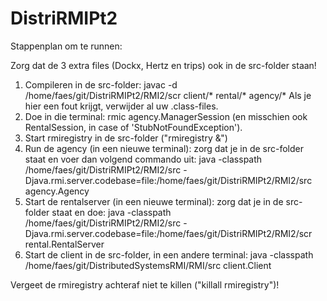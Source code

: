 # DistriRMIPt2

Stappenplan om te runnen:

Zorg dat de 3 extra files (Dockx, Hertz en trips) ook in de src-folder staan!

1. Compileren in de src-folder: javac -d /home/faes/git/DistriRMIPt2/RMI2/scr client/* rental/* agency/* 
Als je hier een fout krijgt, verwijder al uw .class-files.
2. Doe in die terminal: rmic agency.ManagerSession (en misschien ook RentalSession, in case of 'StubNotFoundException').
3. Start rmiregistry in de src-folder ("rmiregistry &")
4. Run de agency (in een nieuwe terminal): zorg dat je in de src-folder staat en voer dan volgend commando uit: java -classpath /home/faes/git/DistriRMIPt2/RMI2/src -Djava.rmi.server.codebase=file:/home/faes/git/DistriRMIPt2/RMI2/src agency.Agency
5. Start de rentalserver (in een nieuwe terminal): zorg dat je in de src-folder staat en doe: java -classpath /home/faes/git/DistriRMIPt2/RMI2/src -Djava.rmi.server.codebase=file:/home/faes/git/DistriRMIPt2/RMI2/scr rental.RentalServer
6. Start de client in de src-folder, in een andere terminal: java  -classpath /home/faes/git/DistributedSystemsRMI/RMI/src client.Client

Vergeet de rmiregistry achteraf niet te killen ("killall rmiregistry")!